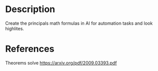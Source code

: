 
# Description


Create the principals math formulas in AI for automation tasks and look highlites.




#  References 

Theorems solve 
https://arxiv.org/pdf/2009.03393.pdf